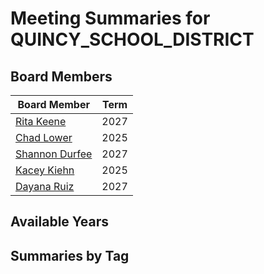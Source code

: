 # Meeting Summaries for QUINCY_SCHOOL_DISTRICT

## Board Members

| Board Member       | Term           |
|--------------------|----------------|
| [Rita Keene](board_member_80.md) | 2027 |
| [Chad Lower](board_member_81.md) | 2025 |
| [Shannon Durfee](board_member_82.md) | 2027 |
| [Kacey Kiehn](board_member_83.md) | 2025 |
| [Dayana Ruiz](board_member_84.md) | 2027 |

## Available Years

## Summaries by Tag
